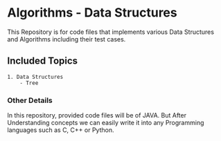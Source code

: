 # Algorithms - Data Structures

This Repository is for code files that implements various Data Structures and Algorithms including their test cases.


## Included Topics
	1. Data Structures 
		- Tree 
		

### Other Details
In this repository, provided code files will be of JAVA. But After Understanding concepts we can easily write it into any Programming languages such as C, C++ or Python.